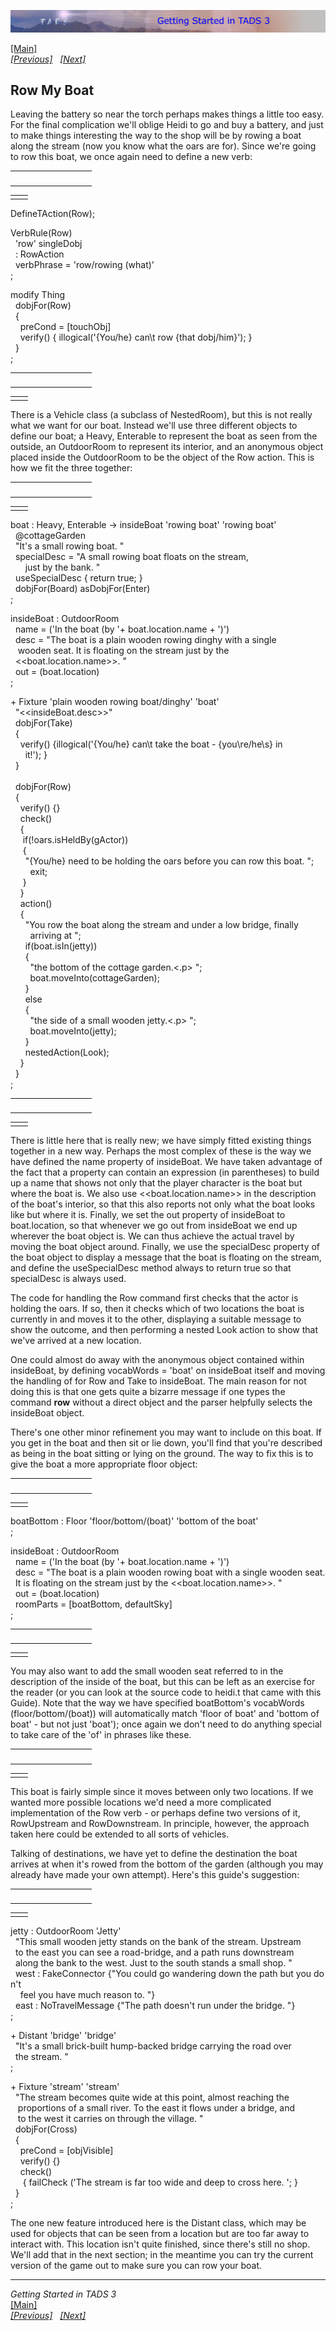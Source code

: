 <div class="topbar">

[<img src="topbar.jpg" data-border="0" />](index.html)

</div>

<div class="main">

[\[Main\]](index.html)  
*[\[Previous\]](lettherebelight.htm)   [\[Next\]](goingshopping.htm)*

## Row My Boat

Leaving the battery so near the torch perhaps makes things a little too
easy. For the final complication we'll oblige Heidi to go and buy a
battery, and just to make things interesting the way to the shop will be
by rowing a boat along the stream (now you know what the oars are for).
Since we're going to row this boat, we once again need to define a new
verb:  

<table data-border="0" data-cellpadding="0" data-cellspacing="0">
<colgroup>
<col style="width: 50%" />
<col style="width: 50%" />
</colgroup>
<tbody>
<tr data-valign="TOP">
<td width="51"></td>
<td> <br />
</td>
</tr>
</tbody>
</table>

|     |     |
|-----|-----|
|     |     |

DefineTAction(Row);  
  
VerbRule(Row)  
  'row' singleDobj  
  : RowAction  
  verbPhrase = 'row/rowing (what)'  
;  
  
modify Thing  
  dobjFor(Row)   
  {  
    preCond = \[touchObj\]  
    verify() { illogical('{You/he} can\\t row {that dobj/him}'); }  
  }  
;  

<table data-border="0" data-cellpadding="0" data-cellspacing="0">
<colgroup>
<col style="width: 50%" />
<col style="width: 50%" />
</colgroup>
<tbody>
<tr data-valign="TOP">
<td width="51"></td>
<td> <br />
</td>
</tr>
</tbody>
</table>

|     |     |
|-----|-----|
|     |     |

There is a Vehicle class (a subclass of NestedRoom), but this is not
really what we want for our boat. Instead we'll use three different
objects to define our boat; a Heavy, Enterable to represent the boat as
seen from the outside, an OutdoorRoom to represent its interior, and an
anonymous object placed inside the OutdoorRoom to be the object of the
Row action. This is how we fit the three together:  

<table data-border="0" data-cellpadding="0" data-cellspacing="0">
<colgroup>
<col style="width: 50%" />
<col style="width: 50%" />
</colgroup>
<tbody>
<tr data-valign="TOP">
<td width="51"></td>
<td> <br />
</td>
</tr>
</tbody>
</table>

|     |     |
|-----|-----|
|     |     |

boat : Heavy, Enterable -\> insideBoat 'rowing boat' 'rowing boat'  
  @cottageGarden  
  "It's a small rowing boat. "  
  specialDesc = "A small rowing boat floats on the stream,   
      just by the bank. "  
  useSpecialDesc { return true; }  
  dobjFor(Board) asDobjFor(Enter)    
;  
  
insideBoat : OutdoorRoom  
  name = ('In the boat (by '+ boat.location.name + ')')  
  desc = "The boat is a plain wooden rowing dinghy with a single   
   wooden seat. It is floating on the stream just by the   
  \<\<boat.location.name\>\>. "    
  out = (boat.location)  
;  
  
+ Fixture 'plain wooden rowing boat/dinghy' 'boat'  
  "\<\<insideBoat.desc\>\>"  
  dobjFor(Take)  
  {  
    verify() {illogical('{You/he} can\\t take the boat - {you\\re/he\\s} in  
      it!'); }  
  }   
    
  dobjFor(Row)  
  {  
    verify() {}  
    check()  
    {  
     if(!oars.isHeldBy(gActor))  
     {  
      "{You/he} need to be holding the oars before you can row this boat. ";  
        exit;  
     }  
    }  
    action()  
    {  
      "You row the boat along the stream and under a low bridge, finally   
        arriving at ";  
      if(boat.isIn(jetty))  
      {  
        "the bottom of the cottage garden.\<.p\> ";  
        boat.moveInto(cottageGarden);          
      }  
      else  
      {  
        "the side of a small wooden jetty.\<.p\> ";  
        boat.moveInto(jetty);  
      }  
      nestedAction(Look);  
    }  
  }  
;  

<table data-border="0" data-cellpadding="0" data-cellspacing="0">
<colgroup>
<col style="width: 50%" />
<col style="width: 50%" />
</colgroup>
<tbody>
<tr data-valign="TOP">
<td width="51"></td>
<td> <br />
</td>
</tr>
</tbody>
</table>

|     |     |
|-----|-----|
|     |     |

There is little here that is really new; we have simply fitted existing
things together in a new way. Perhaps the most complex of these is the
way we have defined the name property of insideBoat. We have taken
advantage of the fact that a property can contain an expression (in
parentheses) to build up a name that shows not only that the player
character is the boat but where the boat is. We also use
\<\<boat.location.name\>\> in the description of the boat's interior, so
that this also reports not only what the boat looks like but where it
is. Finally, we set the out property of insideBoat to boat.location, so
that whenever we go out from insideBoat we end up wherever the boat
object is. We can thus achieve the actual travel by moving the boat
object around. Finally, we use the specialDesc property of the boat
object to display a message that the boat is floating on the stream, and
define the useSpecialDesc method always to return true so that
specialDesc is always used.  
  
The code for handling the Row command first checks that the actor is
holding the oars. If so, then it checks which of two locations the boat
is currently in and moves it to the other, displaying a suitable message
to show the outcome, and then performing a nested Look action to show
that we've arrived at a new location.  
  
One could almost do away with the anonymous object contained within
insideBoat, by defining vocabWords = 'boat' on insideBoat itself and
moving the handling of for Row and Take to insideBoat. The main reason
for not doing this is that one gets quite a bizarre message if one types
the command **row** without a direct object and the parser helpfully
selects the insideBoat object.  
  
There's one other minor refinement you may want to include on this boat.
If you get in the boat and then sit or lie down, you'll find that you're
described as being in the boat sitting or lying on the ground. The way
to fix this is to give the boat a more appropriate floor object:  

<table data-border="0" data-cellpadding="0" data-cellspacing="0">
<colgroup>
<col style="width: 50%" />
<col style="width: 50%" />
</colgroup>
<tbody>
<tr data-valign="TOP">
<td width="51"></td>
<td> <br />
</td>
</tr>
</tbody>
</table>

|     |     |
|-----|-----|
|     |     |

boatBottom : Floor 'floor/bottom/(boat)' 'bottom of the boat'  
;  
  
insideBoat : OutdoorRoom  
  name = ('In the boat (by '+ boat.location.name + ')')  
  desc = "The boat is a plain wooden rowing boat with a single wooden seat.  
  It is floating on the stream just by the \<\<boat.location.name\>\>. "    
  out = (boat.location)  
  roomParts = \[boatBottom, defaultSky\]   
;  

<table data-border="0" data-cellpadding="0" data-cellspacing="0">
<colgroup>
<col style="width: 50%" />
<col style="width: 50%" />
</colgroup>
<tbody>
<tr data-valign="TOP">
<td width="51"></td>
<td> <br />
</td>
</tr>
</tbody>
</table>

|     |     |
|-----|-----|
|     |     |

You may also want to add the small wooden seat referred to in the
description of the inside of the boat, but this can be left as an
exercise for the reader (or you can look at the source code to heidi.t
that came with this Guide). Note that the way we have specified
boatBottom's vocabWords (floor/bottom/(boat)) will automatically match
'floor of boat' and 'bottom of boat' - but not just 'boat'); once again
we don't need to do anything special to take care of the 'of' in phrases
like these.  

<table data-border="0" data-cellpadding="0" data-cellspacing="0">
<colgroup>
<col style="width: 50%" />
<col style="width: 50%" />
</colgroup>
<tbody>
<tr data-valign="TOP">
<td width="51"></td>
<td> <br />
</td>
</tr>
</tbody>
</table>

|     |     |
|-----|-----|
|     |     |

This boat is fairly simple since it moves between only two locations. If
we wanted more possible locations we'd need a more complicated
implementation of the Row verb - or perhaps define two versions of it,
RowUpstream and RowDownstream. In principle, however, the approach taken
here could be extended to all sorts of vehicles.  
  
Talking of destinations, we have yet to define the destination the boat
arrives at when it's rowed from the bottom of the garden (although you
may already have made your own attempt). Here's this guide's
suggestion:  

<table data-border="0" data-cellpadding="0" data-cellspacing="0">
<colgroup>
<col style="width: 50%" />
<col style="width: 50%" />
</colgroup>
<tbody>
<tr data-valign="TOP">
<td width="51"></td>
<td> <br />
</td>
</tr>
</tbody>
</table>

|     |     |
|-----|-----|
|     |     |

jetty : OutdoorRoom 'Jetty'  
  "This small wooden jetty stands on the bank of the stream. Upstream   
  to the east you can see a road-bridge, and a path runs downstream   
  along the bank to the west. Just to the south stands a small shop. "  
  west : FakeConnector {"You could go wandering down the path but you don't  
    feel you have much reason to. "}  
  east : NoTravelMessage {"The path doesn't run under the bridge. "}  
;  
  
+ Distant 'bridge' 'bridge'  
  "It's a small brick-built hump-backed bridge carrying the road over  
  the stream. "  
;  
  
+ Fixture 'stream' 'stream'  
  "The stream becomes quite wide at this point, almost reaching the   
   proportions of a small river. To the east it flows under a bridge, and   
   to the west it carries on through the village. "  
  dobjFor(Cross)  
  {  
    preCond = \[objVisible\]  
    verify() {}  
    check()   
     { failCheck ('The stream is far too wide and deep to cross here. '; }  
  }  
;  
  
The one new feature introduced here is the Distant class, which may be
used for objects that can be seen from a location but are too far away
to interact with. This location isn't quite finished, since there's
still no shop. We'll add that in the next section; in the meantime you
can try the current version of the game out to make sure you can row
your boat.  
  

------------------------------------------------------------------------

*Getting Started in TADS 3*  
[\[Main\]](index.html)  
*[\[Previous\]](lettherebelight.htm)   [\[Next\]](goingshopping.htm)*

</div>
